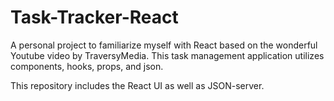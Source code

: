 # Task-Tracker-React
A personal project to familiarize myself with React based on the wonderful Youtube video by TraversyMedia. This task management application utilizes components, hooks, props, and json. 

This repository includes the React UI as well as JSON-server.
